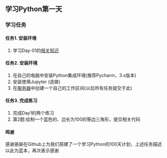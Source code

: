 ## 学习Python第一天

### 学习任务

#### 任务1. 安装环境

1. 学习Day-01的[相关知识](https://github.com/jackfrued/Python-100-Days/blob/master/Day01-15/01.初识Python.md)

#### 任务2. 安装环境

1. 在自己的电脑中安装Python集成环境(推荐Pycharm，3.x版本)
2. 安装使用Jupyter  (选做)
3. 在[服务器]()中创建一个自己的工作区间(以后所有任务提交于此)

#### 任务3. 完成练习

1. 完成Day1的两个练习
2. 第2题:绘制一个蓝色的、边长为100的等边三角形，提交相关代码

#### 鸣谢
感谢骆昊在Github上为我们搭建了一个学习Python的100天计划，上述任务描述以此为蓝本，再次表示感谢